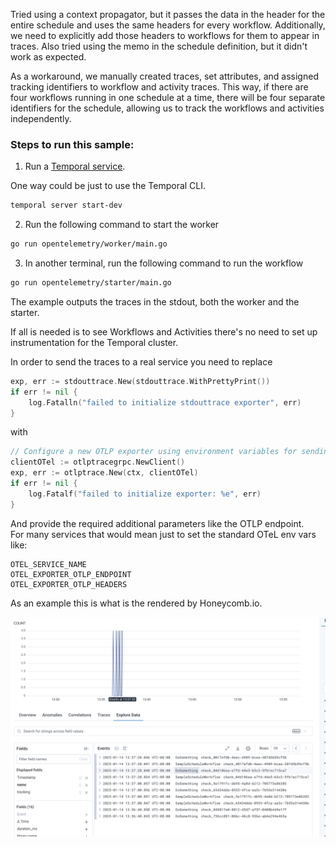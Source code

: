 Tried using a context propagator, but it passes the data in the header for the entire schedule and uses the same headers for every workflow. Additionally, we need to explicitly add those headers to workflows for them to appear in traces. Also tried using the memo in the schedule definition, but it didn't work as expected.

As a workaround, we manually created traces, set attributes, and assigned tracking identifiers to workflow and activity traces. This way, if there are four workflows running in one schedule at a time, there will be four separate identifiers for the schedule, allowing us to track the workflows and activities independently.

### Steps to run this sample:
1) Run a [Temporal service](https://github.com/temporalio/samples-go/tree/main/#how-to-use).

One way could be just to use the Temporal CLI.  

```bash
temporal server start-dev
```

2) Run the following command to start the worker
```bash
go run opentelemetry/worker/main.go
```
3) In another terminal, run the following command to run the workflow
```bash
go run opentelemetry/starter/main.go
```

The example outputs the traces in the stdout, both the worker and the starter.  

If all is needed is to see Workflows and Activities there's no need to set up instrumentation for the Temporal cluster.  

In order to send the traces to a real service you need to replace

```go
exp, err := stdouttrace.New(stdouttrace.WithPrettyPrint())
if err != nil {
    log.Fatalln("failed to initialize stdouttrace exporter", err)
}
```
with  
```go
// Configure a new OTLP exporter using environment variables for sending data to Honeycomb over gRPC
clientOTel := otlptracegrpc.NewClient()
exp, err := otlptrace.New(ctx, clientOTel)
if err != nil {
    log.Fatalf("failed to initialize exporter: %e", err)
}
```

And provide the required additional parameters like the OTLP endpoint.  
For many services that would mean just to set the standard OTeL env vars like:

```
OTEL_SERVICE_NAME
OTEL_EXPORTER_OTLP_ENDPOINT
OTEL_EXPORTER_OTLP_HEADERS
```

As an example this is what is the rendered by Honeycomb.io.  

![Honeycomb.io](traces.png)
